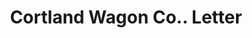 ---
doi: 10.7916/D8GJ0W2J
date_other: '1890'
date_other_textual: 1890-1899
form: correspondence
genre:
- Letters (correspondence)
name:
- Cortland Wagon Co.
object_in_context_url: https://biggert.cul.columbia.edu/items/view/ave_biggert_00912
subject_hierarchical_geographic:
- Cortland, New York, United States
subject_name:
- Cortland Wagon Co.
title: Cortland Wagon Co.. Letter
sort_title: Cortland Wagon Co.. Letter
call_number: ave_biggert_00912
coordinates:
- 42.60055555555556,-76.18138888888889
pid: ave_biggert_00912
identifiers: ave_biggert_00912
canvas_id: ldpd:396181
permalink: "/items/ave_biggert_00912/"
layout: iiif-image-page
---